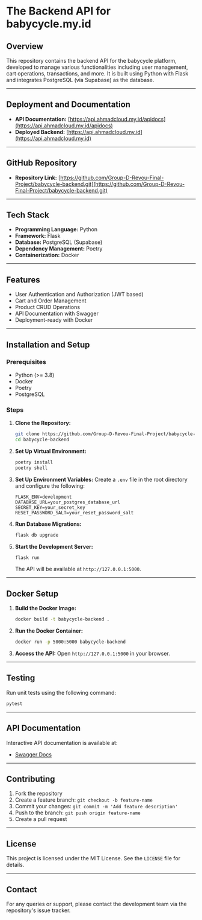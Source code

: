 # The Backend API for babycycle.my.id

## Overview
This repository contains the backend API for the babycycle platform, developed to manage various functionalities including user management, cart operations, transactions, and more. It is built using Python with Flask and integrates PostgreSQL (via Supabase) as the database.

---

## Deployment and Documentation
- **API Documentation:** [https://api.ahmadcloud.my.id/apidocs](https://api.ahmadcloud.my.id/apidocs)
- **Deployed Backend:** [https://api.ahmadcloud.my.id](https://api.ahmadcloud.my.id)

---

## GitHub Repository
- **Repository Link:** [https://github.com/Group-D-Revou-Final-Project/babycycle-backend.git](https://github.com/Group-D-Revou-Final-Project/babycycle-backend.git)

---

## Tech Stack
- **Programming Language:** Python
- **Framework:** Flask
- **Database:** PostgreSQL (Supabase)
- **Dependency Management:** Poetry
- **Containerization:** Docker

---

## Features
- User Authentication and Authorization (JWT based)
- Cart and Order Management
- Product CRUD Operations
- API Documentation with Swagger
- Deployment-ready with Docker

---

## Installation and Setup

### Prerequisites
- Python (>= 3.8)
- Docker
- Poetry
- PostgreSQL

### Steps
1. **Clone the Repository:**
   ```bash
   git clone https://github.com/Group-D-Revou-Final-Project/babycycle-backend.git
   cd babycycle-backend
   ```

2. **Set Up Virtual Environment:**
   ```bash
   poetry install
   poetry shell
   ```

3. **Set Up Environment Variables:**
   Create a `.env` file in the root directory and configure the following:
   ```env
   FLASK_ENV=development
   DATABASE_URL=your_postgres_database_url
   SECRET_KEY=your_secret_key
   RESET_PASSWORD_SALT=your_reset_password_salt
   ```

4. **Run Database Migrations:**
   ```bash
   flask db upgrade
   ```

5. **Start the Development Server:**
   ```bash
   flask run
   ```
   The API will be available at `http://127.0.0.1:5000`.

---

## Docker Setup

1. **Build the Docker Image:**
   ```bash
   docker build -t babycycle-backend .
   ```

2. **Run the Docker Container:**
   ```bash
   docker run -p 5000:5000 babycycle-backend
   ```

3. **Access the API:**
   Open `http://127.0.0.1:5000` in your browser.

---

## Testing

Run unit tests using the following command:
```bash
pytest
```

---

## API Documentation
Interactive API documentation is available at:
- [Swagger Docs](https://api.ahmadcloud.my.id/apidocs)

---

## Contributing
1. Fork the repository
2. Create a feature branch: `git checkout -b feature-name`
3. Commit your changes: `git commit -m 'Add feature description'`
4. Push to the branch: `git push origin feature-name`
5. Create a pull request

---

## License
This project is licensed under the MIT License. See the `LICENSE` file for details.

---

## Contact
For any queries or support, please contact the development team via the repository's issue tracker.

